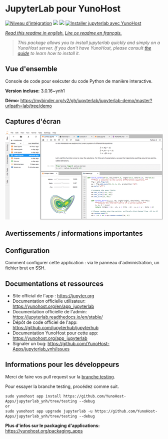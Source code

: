 # JupyterLab pour YunoHost

[![Niveau d'intégration](https://dash.yunohost.org/integration/jupyterlab.svg)](https://dash.yunohost.org/appci/app/jupyterlab) ![](https://ci-apps.yunohost.org/ci/badges/jupyterlab.status.svg)  ![](https://ci-apps.yunohost.org/ci/badges/jupyterlab.maintain.svg)
[![Installer jupyterlab avec YunoHost](https://install-app.yunohost.org/install-with-yunohost.svg)](https://install-app.yunohost.org/?app=jupyterlab)

*[Read this readme in english.](./README.md)*
*[Lire ce readme en français.](./README_fr.md)*

> *This package allows you to install jupyterlab quickly and simply on a YunoHost server.
If you don't have YunoHost, please consult [the guide](https://yunohost.org/#/install) to learn how to install it.*

## Vue d'ensemble

Console de code pour exécuter du code Python de manière interactive.

**Version incluse:** 3.0.16~ynh1

**Démo:** https://mybinder.org/v2/gh/jupyterlab/jupyterlab-demo/master?urlpath=lab/tree/demo


## Captures d'écran


   ![](./doc/screenshots/jupyterlab.png)




## Avertissements / informations importantes

## Configuration

Comment configurer cette application : via le panneau d'administration, un fichier brut en SSH.



## Documentations et ressources

* Site official de l'app : https://jupyter.org
* Documentation officielle utilisateur: https://yunohost.org/en/app_jupyterlab
* Documentation officielle de l'admin: https://jupyterlab.readthedocs.io/en/stable/
* Dépôt de code officiel de l'app:  https://github.com/jupyterhub/jupyterhub
* Documentation YunoHost pour cette app: https://yunohost.org/app_jupyterlab
* Signaler un bug: https://github.com/YunoHost-Apps/jupyterlab_ynh/issues

## Informations pour les développeurs

Merci de faire vos pull request sur la [branche testing](https://github.com/YunoHost-Apps/jupyterlab_ynh/tree/testing).

Pour essayer la branche testing, procédez comme suit.
```
sudo yunohost app install https://github.com/YunoHost-Apps/jupyterlab_ynh/tree/testing --debug
or
sudo yunohost app upgrade jupyterlab -u https://github.com/YunoHost-Apps/jupyterlab_ynh/tree/testing --debug
```

**Plus d'infos sur le packaging d'applications:** https://yunohost.org/packaging_apps